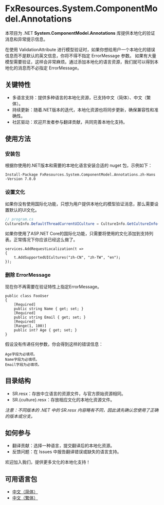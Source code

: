 # FxResources.System.ComponentModel.Annotations

本项目为 .NET **System.ComponentModel.Annotations** 库提供本地化的验证消息和异常提示信息。

在使用 ValidationAttribute 进行模型验证时，如果你想给用户一个本地化的错误信息而不是默认的英文信息，你将不得不指定 ErrorMessage 参数。
如果有大量模型需要验证，这样会非常麻烦。通过添加本地化的语言资源，我们就可以得到本地化的消息而不必指定 ErrorMessage。

## 关键特性
- 多语言支持：提供多种语言的本地化资源，已支持中文（简体）、中文（繁体）。
- 持续更新：随着.NET版本的迭代，本地化资源也将同步更新，确保兼容性和准确性。
- 社区驱动：欢迎开发者参与翻译贡献，共同完善本地化支持。

## 使用方法
### 安装包
根据你使用的.NET版本和需要的本地化语言安装合适的 nuget 包，示例如下：
```
Install-Package FxResources.System.ComponentModel.Annotations.zh-Hans -Version 7.0.0
```
### 设置文化
如果你没有使用国际化功能，只想为用户提供本地化的模型验证消息，那么需要设置默认的UI文化。
``` csharp
// program.cs
CultureInfo.DefaultThreadCurrentUICulture = CultureInfo.GetCultureInfo("zh-Hans");
```

如果你使用了ASP.NET Core的国际化功能，只需要将使用的文化添加到支持列表。正常情况下你应该已经这么做了。
```
services.AddRequestLocalization(t =>
{
    t.AddSupportedUICultures("zh-CN", "zh-TW", "en");
});
```

### 删除 ErrorMessage
现在你不再需要在验证特性上指定ErrorMessage。
```
public class FooUser
{
    [Required]
    public string Name { get; set; }
    [Required]
    public string Email { get; set; }
    [Required]
    [Range(1, 100)]
    public int? Age { get; set; }
}
```
假设没有传递任何参数，你会得到这样的错误信息：
```
Age字段为必填项。
Name字段为必填项。
Email字段为必填项。
```

## 目录结构
- SR.resx：存放中立语言的资源文件，与官方原始资源相同。
- SR.\{culture}.resx：存放相应文化的本地化资源文件。

*注意：不同版本的 .NET 中的 SR.resx 内容略有不同，因此请先确认您使用了正确的版本或分支。*

## 如何参与
- 翻译贡献：选择一种语言，提交翻译后的本地化资源。
- 反馈问题：在 Issues 中报告翻译错误或缺失的语言支持。

欢迎加入我们，提供更多文化的本地化支持！

## 可用语言包
- [中文（简体）](https://www.nuget.org/packages/FxResources.System.ComponentModel.Annotations.zh-Hans/)
- [中文（繁体）](https://www.nuget.org/packages/FxResources.System.ComponentModel.Annotations.zh-Hant/)